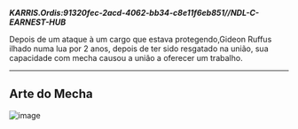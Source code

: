 ***KARRIS.Ordis:91320fec-2acd-4062-bb34-c8e11f6eb851//NDL-C-EARNEST-HUB***

Depois de um ataque à um cargo que estava protegendo,Gideon Ruffus ilhado numa lua por 2 anos, depois de ter sido resgatado na união, sua capacidade com mecha causou a união a oferecer um trabalho.

---
## Arte do Mecha 
![image](/mechs/Umbra-modal.png)

